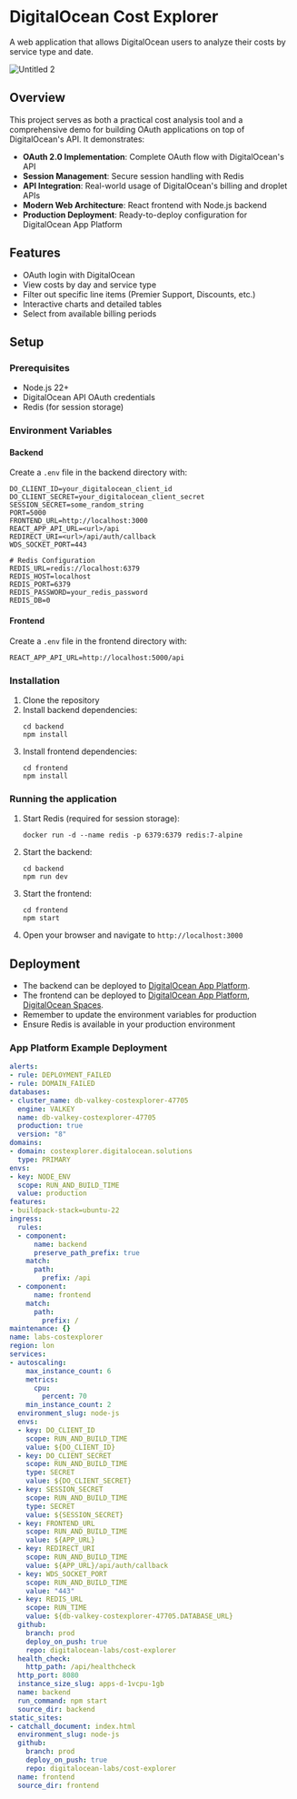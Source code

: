 # DigitalOcean Cost Explorer

A web application that allows DigitalOcean users to analyze their costs by service type and date.

![Untitled 2](https://github.com/user-attachments/assets/691c1015-598a-45dc-b4bb-23e4ca356af4)

## Overview

This project serves as both a practical cost analysis tool and a comprehensive demo for building OAuth applications on top of DigitalOcean's API. It demonstrates:

- **OAuth 2.0 Implementation**: Complete OAuth flow with DigitalOcean's API
- **Session Management**: Secure session handling with Redis
- **API Integration**: Real-world usage of DigitalOcean's billing and droplet APIs
- **Modern Web Architecture**: React frontend with Node.js backend
- **Production Deployment**: Ready-to-deploy configuration for DigitalOcean App Platform

## Features

- OAuth login with DigitalOcean
- View costs by day and service type
- Filter out specific line items (Premier Support, Discounts, etc.)
- Interactive charts and detailed tables
- Select from available billing periods

## Setup

### Prerequisites

- Node.js 22+
- DigitalOcean API OAuth credentials
- Redis (for session storage)

### Environment Variables

#### Backend

Create a `.env` file in the backend directory with:

```
DO_CLIENT_ID=your_digitalocean_client_id
DO_CLIENT_SECRET=your_digitalocean_client_secret
SESSION_SECRET=some_random_string
PORT=5000
FRONTEND_URL=http://localhost:3000
REACT_APP_API_URL=<url>/api
REDIRECT_URI=<url>/api/auth/callback
WDS_SOCKET_PORT=443

# Redis Configuration
REDIS_URL=redis://localhost:6379
REDIS_HOST=localhost
REDIS_PORT=6379
REDIS_PASSWORD=your_redis_password
REDIS_DB=0
```

#### Frontend

Create a `.env` file in the frontend directory with:

```
REACT_APP_API_URL=http://localhost:5000/api
```

### Installation

1. Clone the repository
2. Install backend dependencies:
   ```
   cd backend
   npm install
   ```
3. Install frontend dependencies:
   ```
   cd frontend
   npm install
   ```

### Running the application

1. Start Redis (required for session storage):
   ```
   docker run -d --name redis -p 6379:6379 redis:7-alpine
   ```

2. Start the backend:
   ```
   cd backend
   npm run dev
   ```
3. Start the frontend:
   ```
   cd frontend
   npm start
   ```
4. Open your browser and navigate to `http://localhost:3000`

## Deployment

- The backend can be deployed to [DigitalOcean App Platform](https://www.digitalocean.com/products/app-platform/).
- The frontend can be deployed to [DigitalOcean App Platform](https://www.digitalocean.com/products/app-platform/), [DigitalOcean Spaces](https://www.digitalocean.com/products/spaces/).
- Remember to update the environment variables for production
- Ensure Redis is available in your production environment

### App Platform Example Deployment

```yaml
alerts:
- rule: DEPLOYMENT_FAILED
- rule: DOMAIN_FAILED
databases:
- cluster_name: db-valkey-costexplorer-47705
  engine: VALKEY
  name: db-valkey-costexplorer-47705
  production: true
  version: "8"
domains:
- domain: costexplorer.digitalocean.solutions
  type: PRIMARY
envs:
- key: NODE_ENV
  scope: RUN_AND_BUILD_TIME
  value: production
features:
- buildpack-stack=ubuntu-22
ingress:
  rules:
  - component:
      name: backend
      preserve_path_prefix: true
    match:
      path:
        prefix: /api
  - component:
      name: frontend
    match:
      path:
        prefix: /
maintenance: {}
name: labs-costexplorer
region: lon
services:
- autoscaling:
    max_instance_count: 6
    metrics:
      cpu:
        percent: 70
    min_instance_count: 2
  environment_slug: node-js
  envs:
  - key: DO_CLIENT_ID
    scope: RUN_AND_BUILD_TIME
    value: ${DO_CLIENT_ID}
  - key: DO_CLIENT_SECRET
    scope: RUN_AND_BUILD_TIME
    type: SECRET
    value: ${DO_CLIENT_SECRET}
  - key: SESSION_SECRET
    scope: RUN_AND_BUILD_TIME
    type: SECRET
    value: ${SESSION_SECRET}
  - key: FRONTEND_URL
    scope: RUN_AND_BUILD_TIME
    value: ${APP_URL}
  - key: REDIRECT_URI
    scope: RUN_AND_BUILD_TIME
    value: ${APP_URL}/api/auth/callback
  - key: WDS_SOCKET_PORT
    scope: RUN_AND_BUILD_TIME
    value: "443"
  - key: REDIS_URL
    scope: RUN_TIME
    value: ${db-valkey-costexplorer-47705.DATABASE_URL}
  github:
    branch: prod
    deploy_on_push: true
    repo: digitalocean-labs/cost-explorer
  health_check:
    http_path: /api/healthcheck
  http_port: 8080
  instance_size_slug: apps-d-1vcpu-1gb
  name: backend
  run_command: npm start
  source_dir: backend
static_sites:
- catchall_document: index.html
  environment_slug: node-js
  github:
    branch: prod
    deploy_on_push: true
    repo: digitalocean-labs/cost-explorer
  name: frontend
  source_dir: frontend
```
